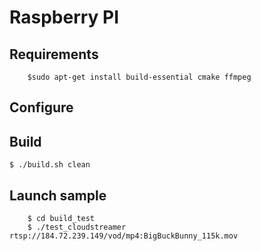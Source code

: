 
# Raspberry PI


## Requirements

        $sudo apt-get install build-essential cmake ffmpeg


## Configure


## Build
	$ ./build.sh clean

## Launch sample
        $ cd build_test
        $ ./test_cloudstreamer rtsp://184.72.239.149/vod/mp4:BigBuckBunny_115k.mov

